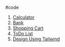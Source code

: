 #code

<ol style="list-style-type: numeric;" class="mx-5">
            <li><a href="calculator-simple.html" class="">Calculator</a></li>
            <li><a href="bank/index.html" class="">Bank</a></li>
            <li><a href="shopping-cart/index.html" class="">Shopping Cart</a></li>
            <li><a href="todoList/index.html" class="">ToDo List</a></li>
            <li><a href="tailwind/" class="">Design Using Tailwind</a></li>

</ol>
